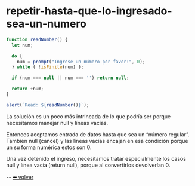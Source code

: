 # repetir-hasta-que-lo-ingresado-sea-un-numero

````js
function readNumber() {
  let num;

  do {
    num = prompt("Ingrese un número por favor:", 0);
  } while ( !isFinite(num) );

  if (num === null || num === '') return null;

  return +num;
}

alert(`Read: ${readNumber()}`);
````

La solución es un poco más intrincada de lo que podría ser porque necesitamos manejar null y líneas vacías.

Entonces aceptamos entrada de datos hasta que sea un “número regular”. También null (cancel) y las líneas vacías encajan en esa condición porque un su forma numérica estos son 0.

Una vez detenido el ingreso, necesitamos tratar especialmente los casos null y línea vacía (return null), porque al convertirlos devolverían 0.


--
[⬅️ volver](https://github.com/VictorHugoAguilar/javascript-interview-questions-explained/blob/main/theory/data-types/number/readme.md#repetir-hasta-que-lo-ingresado-sea-un-numero)
